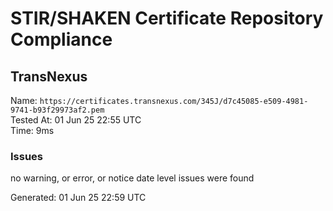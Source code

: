 # STIR/SHAKEN Certificate Repository Compliance

## TransNexus

Name: `https://certificates.transnexus.com/345J/d7c45085-e509-4981-9741-b93f29973af2.pem`\
Tested At: 01 Jun 25 22:55 UTC\
Time: 9ms

### Issues

no warning, or error, or notice date level issues were found

Generated: 01 Jun 25 22:59 UTC